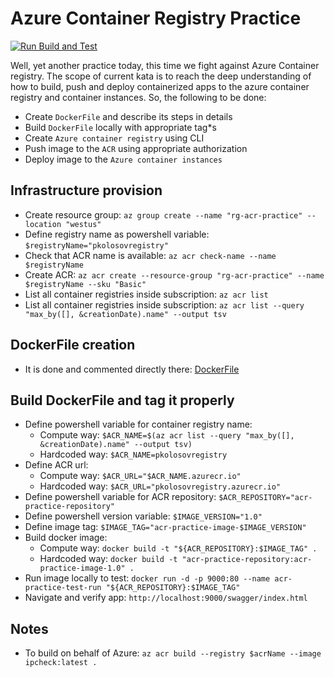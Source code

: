 # Azure Container Registry Practice

[![Run Build and Test](https://github.com/kolosovpetro/ACRPractice.AZ204/actions/workflows/run-build-and-test-dotnet.yml/badge.svg)](https://github.com/kolosovpetro/ACRPractice.AZ204/actions/workflows/run-build-and-test-dotnet.yml)

Well, yet another practice today, this time we fight against Azure Container registry.
The scope of current kata is to reach the deep understanding of how to build, push and deploy containerized apps to the
azure container registry and container instances.
So, the following to be done:

- Create `DockerFile` and describe its steps in details
- Build `DockerFile` locally with appropriate tag*s
- Create `Azure container registry` using CLI
- Push image to the `ACR` using appropriate authorization
- Deploy image to the `Azure container instances`

## Infrastructure provision

- Create resource group: `az group create --name "rg-acr-practice" --location "westus"`
- Define registry name as powershell variable: `$registryName="pkolosovregistry"`
- Check that ACR name is available: `az acr check-name --name $registryName`
- Create ACR: `az acr create --resource-group "rg-acr-practice" --name $registryName --sku "Basic"`
- List all container registries inside subscription: `az acr list`
- List all container registries inside subscription: `az acr list --query "max_by([], &creationDate).name" --output tsv`

## DockerFile creation

- It is done and commented directly
  there: [DockerFile](https://github.com/kolosovpetro/ACRPractice.AZ204/blob/master/ACRPractice.AZ204/Dockerfile)

## Build DockerFile and tag it properly

- Define powershell variable for container registry name:
    - Compute way: `$ACR_NAME=$(az acr list --query "max_by([], &creationDate).name" --output tsv)`
    - Hardcoded way: `$ACR_NAME=pkolosovregistry`
- Define ACR url:
    - Compute way: `$ACR_URL="$ACR_NAME.azurecr.io"`
    - Hardcoded way: `$ACR_URL="pkolosovregistry.azurecr.io"`
- Define powershell variable for ACR repository: `$ACR_REPOSITORY="acr-practice-repository"`
- Define powershell version variable: `$IMAGE_VERSION="1.0"`
- Define image tag: `$IMAGE_TAG="acr-practice-image-$IMAGE_VERSION"`
- Build docker image:
    - Compute way: `docker build -t "${ACR_REPOSITORY}:$IMAGE_TAG" .`
    - Hardcoded way: `docker build -t "acr-practice-repository:acr-practice-image-1.0" .`
- Run image locally to test: `docker run -d -p 9000:80 --name acr-practice-test-run "${ACR_REPOSITORY}:$IMAGE_TAG"`
- Navigate and verify app: `http://localhost:9000/swagger/index.html`

## Notes

- To build on behalf of Azure: `az acr build --registry $acrName --image ipcheck:latest .`